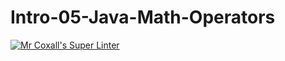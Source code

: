 # Intro-05-Java-Math-Operators
[![Mr Coxall's Super Linter](https://github.com/ICS4U-Programming-NoahS/Intro-05-Java-Math-Operators/workflows/Mr%20Coxall's%20Super%20Linter/badge.svg)](https://github.com/ICS4U-Programming-NoahS/Intro-05-Java-Math-Operators/actions/)
